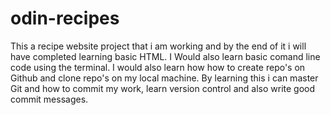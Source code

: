# odin-recipes

This a recipe website project that i am working and by the end of it i will have completed learning basic HTML.
I Would also learn basic comand line code using the terminal.
I would also learn how how to create repo's on Github and clone repo's on my local machine.
By learning this i can master Git and how to commit my work, learn version control and also write good commit messages.
